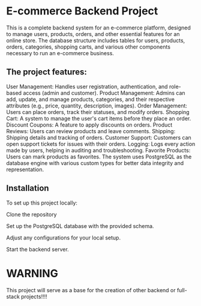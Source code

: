 # E-commerce Backend Project

  This is a complete backend system for an e-commerce platform, designed to manage users, products, orders, and other essential features for an online store. The database structure includes tables for users, products, orders, categories, shopping carts, and various other components necessary to run an e-commerce business.

## The project features:

User Management: Handles user registration, authentication, and role-based access (admin and customer).
Product Management: Admins can add, update, and manage products, categories, and their respective attributes (e.g., price, quantity, description, images).
Order Management: Users can place orders, track their statuses, and modify orders.
Shopping Cart: A system to manage the user's cart items before they place an order.
Discount Coupons: A feature to apply discounts on orders.
Product Reviews: Users can review products and leave comments.
Shipping: Shipping details and tracking of orders.
Customer Support: Customers can open support tickets for issues with their orders.
Logging: Logs every action made by users, helping in auditing and troubleshooting.
Favorite Products: Users can mark products as favorites.
The system uses PostgreSQL as the database engine with various custom types for better data integrity and representation.

## Installation
To set up this project locally:

Clone the repository

Set up the PostgreSQL database with the provided schema.

Adjust any configurations for your local setup.

Start the backend server.

# WARNING
This project will serve as a base for the creation of other backend or full-stack projects!!!!

